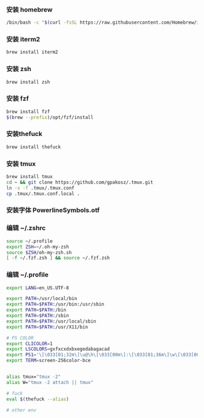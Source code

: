 ### 安装 homebrew
~~~bash
/bin/bash -c "$(curl -fsSL https://raw.githubusercontent.com/Homebrew/install/HEAD/install.sh)"
~~~

### 安装 iterm2
~~~bash
brew install iterm2
~~~

### 安装 zsh
~~~bash
brew install zsh
~~~

### 安装 fzf
~~~bash
brew install fzf
$(brew --prefix)/opt/fzf/install
~~~

### 安装thefuck
~~~bash
brew install thefuck
~~~

### 安装 tmux
~~~bash
brew install tmux
cd ~ && git clone https://github.com/gpakosz/.tmux.git
ln -s -f .tmux/.tmux.conf
cp .tmux/.tmux.conf.local .
~~~

### 安装字体 PowerlineSymbols.otf

### 编辑 ~/.zshrc
~~~bash
source ~/.profile
export ZSH=~/.oh-my-zsh
source $ZSH/oh-my-zsh.sh
[ -f ~/.fzf.zsh ] && source ~/.fzf.zsh
~~~

### 编辑 ~/.profile
~~~bash
export LANG=en_US.UTF-8

export PATH=/usr/local/bin
export PATH=$PATH:/usr/bin:/usr/sbin
export PATH=$PATH:/bin
export PATH=$PATH:/sbin
export PATH=$PATH:/usr/local/sbin
export PATH=$PATH:/usr/X11/bin

# PS COLOR
export CLICOLOR=1
export LSCOLORS=gxfxcxdxbxegedabagacad
export PS1='\[\033[01;32m\]\u@\h\[\033[00m\]:\[\033[01;36m\]\w\[\033[00m\]\$'
export TERM=screen-256color-bce


alias tmux="tmux -2"
alias W="tmux -2 attach || tmux"

# fuck
eval $(thefuck --alias)

# other env

~~~
